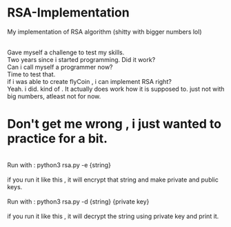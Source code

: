 # RSA-Implementation
My implementation of RSA algorithm (shitty with bigger numbers lol)



<br>Gave myself a challenge to test my skills.
<br>Two years since i started programming. Did it work?<br>Can i call myself a programmer now? <br>Time to test that.<br>if i was able to create flyCoin , i can implement RSA right?<br>Yeah. i did. kind of . It actually does work how it is supposed to. just not with big numbers, atleast not for now.</br>


<h1>Don't get me wrong , i just wanted to practice for a bit.</h1>
<br> Run with : python3 rsa.py -e {string} </br>
<br> if you run it like this , it will encrypt that string and make private and public keys.</br>
<br> Run with : python3 rsa.py -d {string}  {private key} </br>
<br> if you run it like this , it will decrypt the string using private key and print it.</br>
